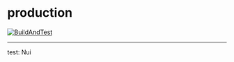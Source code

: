 # production

[![BuildAndTest](https://github.com/Twilight-Studioo/production/actions/workflows/code-check-build.yml/badge.svg)](https://github.com/Twilight-Studioo/production/actions/workflows/code-check-build.yml)

---
test: Nui